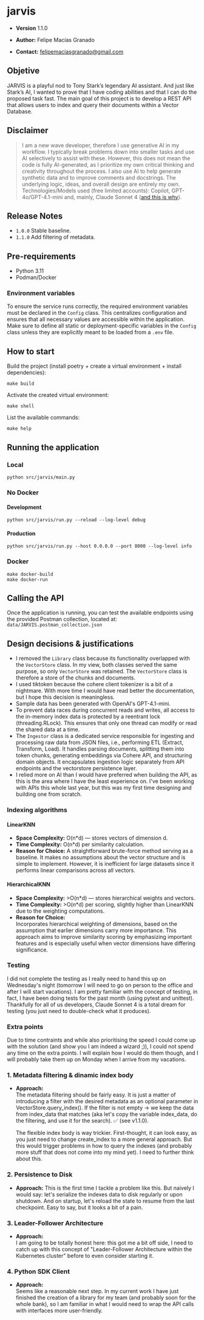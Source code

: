 # jarvis

- **Version**  1.1.0

- **Author:** Felipe Macías Granado

- **Contact:** felipemaciasgranado@gmail.com

## Objetive
JARVIS is a playful nod to Tony Stark’s legendary AI assistant. And just like Stark’s AI, I wanted to prove that I have coding abilities and that I can do the proposed task fast. The main goal of this project is to develop a REST API that allows users to index and query their documents within a Vector Database.

## Disclaimer
> I am a new wave developer, therefore I use generative AI in my workflow. I typically break problems down into smaller tasks and use AI selectively to assist with these. However, this does not mean the code is fully AI-generated, as I prioritize my own critical thinking and creativity throughout the process. I also use AI to help generate synthetic data and to improve comments and docstrings. The underlying logic, ideas, and overall design are entirely my own. Technologies/Models used (free limited accounts): Copilot, GPT-4o/GPT-4.1-mini and, mainly, Claude Sonnet 4 ([and this is why](https://livebench.ai/#/)).

## Release Notes

* `1.0.0` Stable baseline.
* `1.1.0` Add filtering of metadata.

## Pre-requirements

- Python 3.11
- Podman/Docker

### Environment variables

To ensure the service runs correctly, the required environment variables must be declared in the `Config` class. This centralizes configuration and ensures that all necessary values are accessible within the application. Make sure to define all static or deployment-specific variables in the `Config` class unless they are explicitly meant to be loaded from a `.env` file.

## How to start

Build the project (install poetry + create a virtual environment + install dependencies):
```
make build
```

Activate the created virtual environment:
```
make shell
```

List the available commands:
```
make help
```

## Running the application
### Local
```
python src/jarvis/main.py
```

### No Docker
#### Development
```
python src/jarvis/run.py --reload --log-level debug
```

#### Production
```
python src/jarvis/run.py --host 0.0.0.0 --port 8000 --log-level info
```

### Docker
```
make docker-build
make docker-run
```

## Calling the API
Once the application is running, you can test the available endpoints using the provided Postman collection, located at: `data/JARVIS.postman_collection.json`

## Design decisions & justifications

- I removed the `Library` class because its functionality overlapped with the `VectorStore` class. In my view, both classes served the same purpose, so only `VectorStore` was retained. The `VectorStore` class is therefore a store of the chunks and documents.
- I used tiktoken because the cohere client tokenizer is a bit of a nightmare. With more time I would have read better the documentation, but I hope this decision is meaningless.
- Sample data has been generated with OpenAI's GPT-4.1-mini.
- To prevent data races during concurrent reads and writes, all access to the in-memory index data is protected by a reentrant lock (threading.RLock). This ensures that only one thread can modify or read the shared data at a time.
- The `Ingestor` class is a dedicated service responsible for ingesting and processing raw data from JSON files, i.e., performing ETL (Extract, Transform, Load). It handles parsing documents, splitting them into token chunks, generating embeddings via Cohere API, and structuring domain objects. It encapsulates ingestion logic separately from API endpoints and the vectorstore persistence layer.
- I relied more on AI than I would have preferred when building the API, as this is the area where I have the least experience on. I've been working with APIs this whole last year, but this was my first time designing and building one from scratch.

### Indexing algorithms

#### LinearKNN

- **Space Complexity:** O(n*d) — stores vectors of dimension d.
- **Time Complexity:** O(n*d) per similarity calculation.
- **Reason for Choice:**
  A straightforward brute-force method serving as a baseline. It makes no assumptions about the vector structure and is simple to implement. However, it is inefficient for large datasets since it performs linear comparisons across all vectors.

#### HierarchicalKNN

- **Space Complexity:** >O(n*d) — stores hierarchical weights and vectors.
- **Time Complexity:** >O(n*d) per scoring, slightly higher than LinearKNN due to the weighting computations.
- **Reason for Choice:**  
  Incorporates hierarchical weighting of dimensions, based on the assumption that earlier dimensions carry more importance. This approach aims to improve similarity scoring by emphasizing important features and is especially useful when vector dimensions have differing significance.

### Testing

I did not complete the testing as I really need to hand this up on Wednesday's night (tomorrow I will need to go on person to the office and after I will start vacations). I am pretty familiar with the concept of testing, in fact, I have been doing tests for the past month (using pytest and unittest). Thankfully for all of us developers, Claude Sonnet 4 is a total dream for testing (you just need to double-check what it produces).

### Extra points

Due to time contraints and while also prioritising the speed I could come up with the solution (and show you I am indeed a wizard ;)), I could not spend any time on the extra points. I will explain how I would do them though, and I will probably take them up on Monday when I arrive from my vacations.

### 1. Metadata filtering & dinamic index body

- **Approach:**  
  The metadata filtering should be fairly easy. It is just a matter of introducing a filter with the desired metadata as an optional parameter in VectorStore.query_index(). If the filter is not empty -> we keep the data from index_data that matches (aka let's copy the variable index_data, do the filtering, and use it for the search). ✅ (see v1.1.0).

  The flexible index body is way trickier. First-thought, it can look easy, as you just need to change create_index to a more general approach. But this would trigger problems in how to query the indexes (and probably more stuff that does not come into my mind yet). I need to further think about this.

### 2. Persistence to Disk

- **Approach:**
  This is the first time I tackle a problem like this. But naively I would say: let's serialize the indexes data to disk regularly or upon shutdown. And on startup, let's reload the state to resume from the last checkpoint. Easy to say, but it looks a bit of a pain.

### 3. Leader-Follower Architecture

- **Approach:**  
  I am going to be totally honest here: this got me a bit off side, I need to catch up with this concept of "Leader-Follower Architecture within the Kubernetes cluster" before to even consider starting it.

### 4. Python SDK Client

- **Approach:**  
  Seems like a reasonable next step. In my current work I have just finished the creation of a library for my team (and probably soon for the whole bank), so I am familiar in what I would need to wrap the API calls with interfaces more user-friendly.
